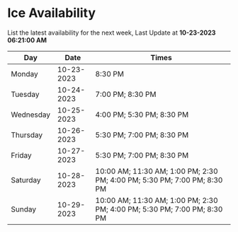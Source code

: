 # Ice Availability

List the latest availability for the next week, Last Update at **10-23-2023 06:21:00 AM**

| Day         | Date        | Times       |
| ----------- | ----------- | ----------- |
|Monday|10-23-2023|8:30 PM|
|Tuesday|10-24-2023|7:00 PM; 8:30 PM|
|Wednesday|10-25-2023|4:00 PM; 5:30 PM; 8:30 PM|
|Thursday|10-26-2023|5:30 PM; 7:00 PM; 8:30 PM|
|Friday|10-27-2023|5:30 PM; 7:00 PM; 8:30 PM|
|Saturday|10-28-2023|10:00 AM; 11:30 AM; 1:00 PM; 2:30 PM; 4:00 PM; 5:30 PM; 7:00 PM; 8:30 PM|
|Sunday|10-29-2023|10:00 AM; 11:30 AM; 1:00 PM; 2:30 PM; 4:00 PM; 5:30 PM; 7:00 PM; 8:30 PM|
